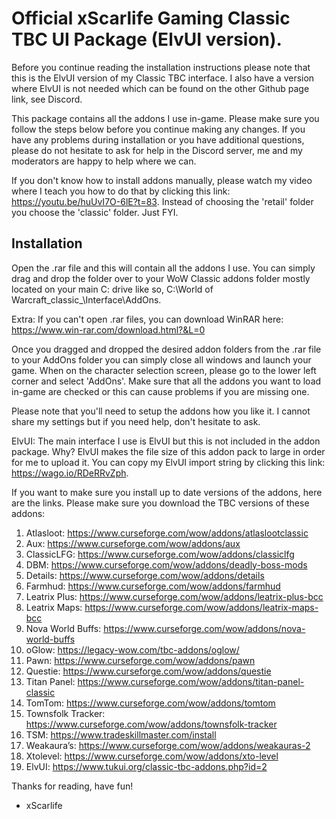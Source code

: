 # Official xScarlife Gaming Classic TBC UI Package (ElvUI version).
Before you continue reading the installation instructions please note that this is the ElvUI version of my Classic TBC interface. I also have a version where ElvUI is not needed which can be found on the other Github page link, see Discord.

This package contains all the addons I use in-game. Please make sure you follow the steps below before you continue making any changes. If you have any problems during installation or you have additional questions, please do not hesitate to ask for help in the Discord server, me and my moderators are happy to help where we can.

If you don't know how to install addons manually, please watch my video where I teach you how to do that by clicking this link: https://youtu.be/huUvI7O-6lE?t=83. Instead of choosing the 'retail' folder you choose the 'classic' folder. Just FYI.

## Installation
Open the .rar file and this will contain all the addons I use. You can simply drag and drop the folder over to your WoW Classic addons folder mostly located on your main C: drive like so, C:\World of Warcraft\_classic_\Interface\AddOns.

Extra: If you can't open .rar files, you can download WinRAR here: https://www.win-rar.com/download.html?&L=0

Once you dragged and dropped the desired addon folders from the .rar file to your AddOns folder you can simply close all windows and launch your game. When on the character selection screen, please go to the lower left corner and select 'AddOns'. Make sure that all the addons you want to load in-game are checked or this can cause problems if you are missing one.

Please note that you'll need to setup the addons how you like it. I cannot share my settings but if you need help, don't hesitate to ask.

ElvUI: The main interface I use is ElvUI but this is not included in the addon package. Why? ElvUI makes the file size of this addon pack to large in order for me to upload it. You can copy my ElvUI import string by clicking this link: https://wago.io/RDeRRvZph.

If you want to make sure you install up to date versions of the addons, here are the links. Please make sure you download the TBC versions of these addons:
1)	Atlasloot: https://www.curseforge.com/wow/addons/atlaslootclassic
2)	Aux: https://www.curseforge.com/wow/addons/aux
3)	ClassicLFG: https://www.curseforge.com/wow/addons/classiclfg
4)	DBM: https://www.curseforge.com/wow/addons/deadly-boss-mods
5)	Details: https://www.curseforge.com/wow/addons/details
6)	Farmhud: https://www.curseforge.com/wow/addons/farmhud
7)	Leatrix Plus: https://www.curseforge.com/wow/addons/leatrix-plus-bcc
8)	Leatrix Maps: https://www.curseforge.com/wow/addons/leatrix-maps-bcc
9)	Nova World Buffs: https://www.curseforge.com/wow/addons/nova-world-buffs
10)	oGlow: https://legacy-wow.com/tbc-addons/oglow/
11)	Pawn: https://www.curseforge.com/wow/addons/pawn
12)	Questie: https://www.curseforge.com/wow/addons/questie
13)	Titan Panel: https://www.curseforge.com/wow/addons/titan-panel-classic
14)	TomTom: https://www.curseforge.com/wow/addons/tomtom
15)	Townsfolk Tracker: https://www.curseforge.com/wow/addons/townsfolk-tracker
16)	TSM: https://www.tradeskillmaster.com/install
17)	Weakaura’s: https://www.curseforge.com/wow/addons/weakauras-2
18)	Xtolevel: https://www.curseforge.com/wow/addons/xto-level
19)	ElvUI: https://www.tukui.org/classic-tbc-addons.php?id=2

Thanks for reading, have fun!

- xScarlife
